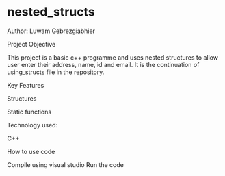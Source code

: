 # nested_structs

Author: Luwam Gebrezgiabhier

Project Objective

This project is a basic c++ programme and uses nested structures to allow user enter their address, name, id and email. It is the continuation of using_structs file in the repository.

Key Features

Structures

Static functions

Technology used:

C++

How to use code

Compile using visual studio
Run the code
